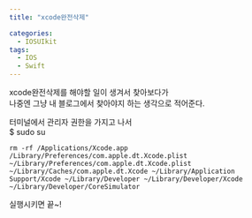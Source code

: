 ```yaml
---
title: "xcode완전삭제"

categories:
  - IOSUIkit
tags:
  - IOS
  - Swift
---
```


xcode완전삭제를 해야할 일이 생겨서 찾아보다가  
나중엔 그냥 내 블로그에서 찾아야지 하는 생각으로 적어준다.  

터미널에서 관리자 권한을 가지고 나서   
$ sudo su
~~~
rm -rf /Applications/Xcode.app /Library/Preferences/com.apple.dt.Xcode.plist ~/Library/Preferences/com.apple.dt.Xcode.plist ~/Library/Caches/com.apple.dt.Xcode ~/Library/Application Support/Xcode ~/Library/Developer ~/Library/Developer/Xcode ~/Library/Developer/CoreSimulator
~~~
실행시키면 끝~!  
